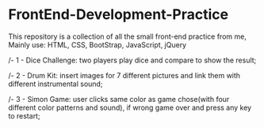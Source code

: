 # FrontEnd-Development-Practice
This repository is a collection of all the small front-end practice from me,
Mainly use: HTML, CSS, BootStrap, JavaScript, jQuery

/- 1 - Dice Challenge: two players play dice and compare to show the result;

/- 2 - Drum Kit: insert images for 7 different pictures and link them with different instrumental sound;

/- 3 - Simon Game: user clicks same color as game chose(with four different color patterns and sound), if wrong game over and press any key to restart;
